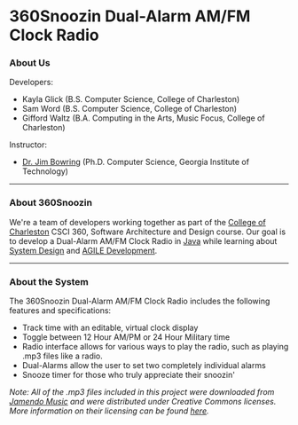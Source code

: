 # **360Snoozin Dual-Alarm AM/FM Clock Radio**

### About Us
Developers:
* Kayla Glick (B.S. Computer Science, College of Charleston)
* Sam Word (B.S. Computer Science, College of Charleston)
* Gifford Waltz (B.A. Computing in the Arts, Music Focus, College of Charleston)

Instructor:
* [Dr. Jim Bowring](http://compsci.cofc.edu/about/faculty-staff-listing/bowring-jim.php) (Ph.D. Computer Science, Georgia Institute of Technology)

***

### About 360Snoozin
We're a team of developers working together as part of the [College of Charleston](http://cofc.edu/) CSCI 360, Software Architecture and Design course. Our goal is to develop a Dual-Alarm AM/FM Clock Radio in [Java](https://www.java.com/en/) while learning about [System Design](https://en.wikipedia.org/wiki/Systems_design) and [AGILE Development](https://en.wikipedia.org/wiki/Agile_software_development).

***

### About the System
The 360Snoozin Dual-Alarm AM/FM Clock Radio includes the following features and specifications:
* Track time with an editable, virtual clock display
* Toggle between 12 Hour AM/PM or 24 Hour Military time
* Radio interface allows for various ways to play the radio, such as playing .mp3 files like a radio.
* Dual-Alarms allow the user to set two completely individual alarms
* Snooze timer for those who truly appreciate their snoozin'

*Note: All of the .mp3 files included in this project were downloaded from [Jamendo Music](https://www.jamendo.com/) and were distributed under Creative Commons licenses. More information on their licensing can be found [here](https://www.jamendo.com/legal).*
